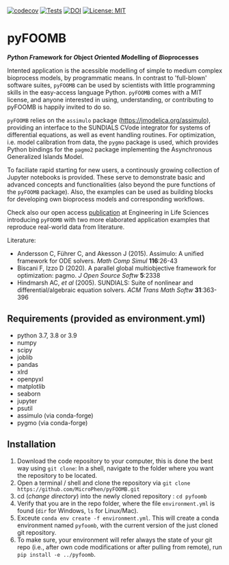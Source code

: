 [![codecov](https://codecov.io/gh/MicroPhen/pyFOOMB/branch/main/graph/badge.svg?token=7WALTIPP6O)](https://codecov.io/gh/MicroPhen/pyFOOMB)
[![Tests](https://github.com/MicroPhen/pyFOOMB/workflows/Tests/badge.svg)](https://github.com/MicroPhen/pyFOOMB/actions)
[![DOI](https://zenodo.org/badge/309308898.svg)](https://zenodo.org/badge/latestdoi/309308898)
[![License: MIT](https://img.shields.io/badge/License-MIT-yellow.svg)](https://opensource.org/licenses/MIT)

# pyFOOMB

__*Py*thon *F*ramework for *O*bject *O*riented *M*odelling of *B*ioprocesses__

Intented application is the acessible modelling of simple to medium complex bioprocess models, by programmatic means. In contrast to 'full-blown' software suites, `pyFOOMB` can be used by scientists with little programming skills in the easy-access language Python.
`pyFOOMB` comes with a MIT license, and anyone interested in using, understanding, or contributing to pyFOOMB is happily invited to do so.

`pyFOOMB` relies on the `assimulo` package (<https://jmodelica.org/assimulo>), providing an interface to the SUNDIALS CVode integrator for systems of differential equations, as well as event handling routines. For optimization, i.e. model calibration from data, the `pygmo` package is used, which provides Python bindings for the `pagmo2` package implementing the Asynchronous Generalized Islands Model.

To faciliate rapid starting for new users, a continously growing collection of Jupyter notebooks is provided. These serve to demonstrate basic and advanced concepts and functionalities (also beyond the pure functions of the `pyFOOMB` package). Also, the examples can be used as building blocks for developing own bioprocess models and corresponding workflows. 

Check also our open access [publication](https://onlinelibrary.wiley.com/doi/full/10.1002/elsc.202000088) at Engineering in Life Sciences introducing `pyFOOMB` with two more elaborated application examples that reproduce real-world data from literature.

Literature:

* Andersson C, Führer C, and Akesson J (2015). Assimulo: A unified framework for ODE solvers. _Math Comp Simul_ __116__:26-43
* Biscani F, Izzo D (2020). A parallel global multiobjective framework for optimization: pagmo. _J Open Source Softw_ __5__:2338
* Hindmarsh AC, _et al_ (2005). SUNDIALS: Suite of nonlinear and differential/algebraic equation solvers. _ACM Trans Math Softw_ __31__:363-396

## Requirements (provided as environment.yml)

* python 3.7, 3.8 or 3.9
* numpy
* scipy
* joblib
* pandas
* xlrd
* openpyxl
* matplotlib
* seaborn
* jupyter
* psutil
* assimulo (via conda-forge)
* pygmo (via conda-forge)

## Installation

1) Download the code repository to your computer, this is done the best way using `git clone`: In a shell, navigate to the folder where you want the repository to be located.
2) Open a terminal / shell and clone the repository
via `git clone https://github.com/MicroPhen/pyFOOMB.git`
3) cd (*change directory*) into the newly cloned repository : `cd pyfoomb`
4) Verify that you are in the repo folder, where the file `environment.yml` is found (`dir` for Windows, `ls` for Linux/Mac).
5) Exceute `conda env create -f environment.yml`.
This will create a conda environment named `pyfoomb`, with the current version of the just cloned git repository.
6) To make sure, your environment will refer always the state of your git repo (i.e., after own code modifications or after pulling from remote), run `pip install -e ../pyfoomb`. 
